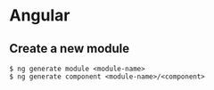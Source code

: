# Angular

## Create a new module

```
$ ng generate module <module-name>
$ ng generate component <module-name>/<component>
```

